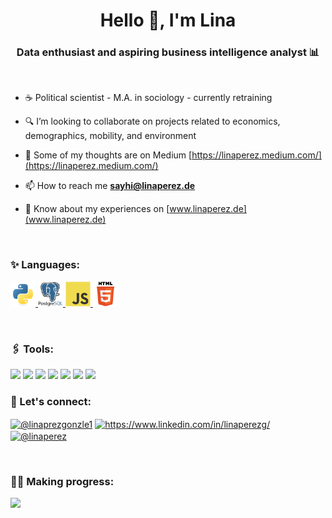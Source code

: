 <h1 align="center">Hello 👋, I'm Lina</h1>
<h3 align="center">Data enthusiast and aspiring business intelligence analyst 📊 </h3>
 <br>

- ☕ Political scientist - M.A. in sociology - currently retraining

- 🔍 I’m looking to collaborate on projects related to economics, demographics, mobility, and environment

- 📝 Some of my thoughts are on Medium [https://linaperez.medium.com/](https://linaperez.medium.com/)

- 📫 How to reach me **sayhi@linaperez.de**

- 📄 Know about my experiences on [www.linaperez.de](www.linaperez.de)
 <br>
<h3 align="left"> ✨ Languages:</h3>
<p align="left"> <a href="https://www.w3.org/html/" target="_blank" rel="noreferrer"> <img src="https://raw.githubusercontent.com/devicons/devicon/master/icons/python/python-original.svg" alt="python" width="40" height="40"/> <img src="https://raw.githubusercontent.com/devicons/devicon/master/icons/postgresql/postgresql-original-wordmark.svg" alt="postgresql" width="40" height="40"/> </a> <a href="https://developer.mozilla.org/en-US/docs/Web/JavaScript" target="_blank" rel="noreferrer"> <img src="https://raw.githubusercontent.com/devicons/devicon/master/icons/javascript/javascript-original.svg" alt="javascript" width="40" height="40"/>  <img src="https://raw.githubusercontent.com/devicons/devicon/master/icons/html5/html5-original-wordmark.svg" alt="html5" width="40" height="40"/> </a> <a href="https://www.mongodb.com/" target="_blank" rel="noreferrer"> </a> </p>
<br>
<h3 align="left">🖇️ Tools:</h3>
<p align="left">
<img src="https://img.shields.io/badge/Microsoft_Excel-217346?style=for-the-badge&logo=microsoft-excel&logoColor=white" /> <img src="https://img.shields.io/badge/Tableau-E97627?style=for-the-badge&logo=Tableau&logoColor=white" /> <img src="https://img.shields.io/badge/Jira-0052CC?style=for-the-badge&logo=Jira&logoColor=white" /> <img src="https://img.shields.io/badge/GitKraken-179287?style=for-the-badge&logo=GitKraken&logoColor=white" /> <img src="https://img.shields.io/badge/MongoDB-4EA94B?style=for-the-badge&logo=mongodb&logoColor=white" />
<img src="https://img.shields.io/badge/Jupyter-F37626.svg?&style=for-the-badge&logo=Jupyter&logoColor=white" /> <img src="https://img.shields.io/badge/Miro-050038?style=for-the-badge&logo=Miro&logoColor=white" /> 
<br> 
<h3 align="left">🤝 Let's connect:</h3>
<p align="left">
<a href="https://twitter.com/@linaprezgonzle1" target="blank"><img align="center" src="https://raw.githubusercontent.com/rahuldkjain/github-profile-readme-generator/master/src/images/icons/Social/twitter.svg" alt="@linaprezgonzle1" height="30" width="40" /></a>
<a href="https://linkedin.com/in/https://www.linkedin.com/in/linaperezg/" target="blank"><img align="center" src="https://raw.githubusercontent.com/rahuldkjain/github-profile-readme-generator/master/src/images/icons/Social/linked-in-alt.svg" alt="https://www.linkedin.com/in/linaperezg/" height="30" width="40" /></a>
<a href="https://medium.com/@linaperez" target="blank"><img align="center" src="https://raw.githubusercontent.com/rahuldkjain/github-profile-readme-generator/master/src/images/icons/Social/medium.svg" alt="@linaperez" height="30" width="40" /></a>
</p>  
<br>
<h3 align="left">🏋🏽 Making progress:</h3>
<p align="left"><img src="https://github-readme-codewars-stats.herokuapp.com/api/?username=linaperez&badge&colormode=bright_mode" />
